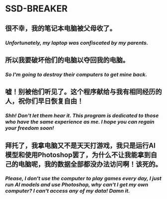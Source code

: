 # SSD-BREAKER
## 很不幸，我的笔记本电脑被父母收了。
### *Unfortunately, my laptop was confiscated by my parents.*
## 所以我要破坏他们的电脑以夺回我的电脑。
### *So I'm going to destroy their computers to get mine back.*
## 嘘！别被他们听见了。这个程序献给与我有相同经历的人，祝你们早日恢复自由！
### *Shh! Don't let them hear it. This program is dedicated to those who have the same experience as me. I hope you can regain your freedom soon!*
## 拜托了，我拿电脑又不是天天打游戏，我只是运行AI模型和使用Photoshop罢了，为什么不让我能拿到自己的电脑呢，我的数据全部都没办法访问啊！该死的。
### *Please, I don't use the computer to play games every day, I just run AI models and use Photoshop, why can't I get my own computer? I can't access any of my data! Damn it.*
